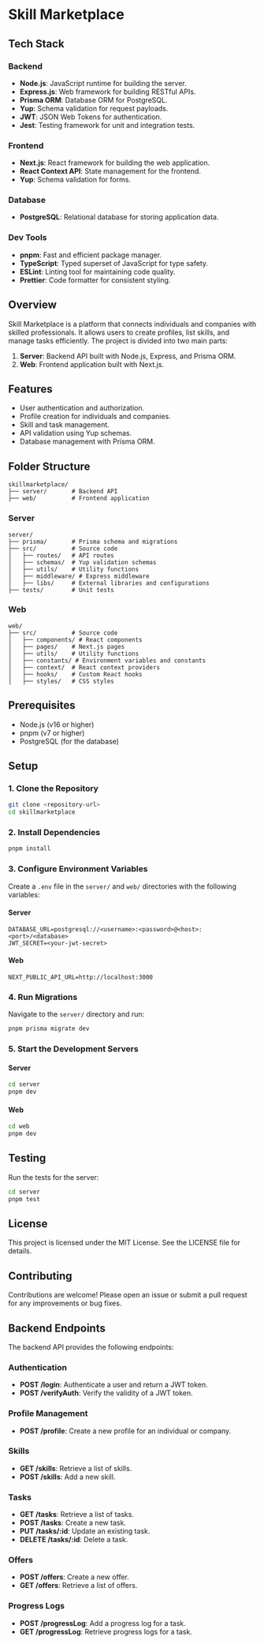 # Skill Marketplace

## Tech Stack

### Backend
- **Node.js**: JavaScript runtime for building the server.
- **Express.js**: Web framework for building RESTful APIs.
- **Prisma ORM**: Database ORM for PostgreSQL.
- **Yup**: Schema validation for request payloads.
- **JWT**: JSON Web Tokens for authentication.
- **Jest**: Testing framework for unit and integration tests.

### Frontend
- **Next.js**: React framework for building the web application.
- **React Context API**: State management for the frontend.
- **Yup**: Schema validation for forms.

### Database
- **PostgreSQL**: Relational database for storing application data.

### Dev Tools
- **pnpm**: Fast and efficient package manager.
- **TypeScript**: Typed superset of JavaScript for type safety.
- **ESLint**: Linting tool for maintaining code quality.
- **Prettier**: Code formatter for consistent styling.

## Overview
Skill Marketplace is a platform that connects individuals and companies with skilled professionals. It allows users to create profiles, list skills, and manage tasks efficiently. The project is divided into two main parts:

1. **Server**: Backend API built with Node.js, Express, and Prisma ORM.
2. **Web**: Frontend application built with Next.js.

## Features
- User authentication and authorization.
- Profile creation for individuals and companies.
- Skill and task management.
- API validation using Yup schemas.
- Database management with Prisma ORM.

## Folder Structure
```
skillmarketplace/
├── server/       # Backend API
├── web/          # Frontend application
```

### Server
```
server/
├── prisma/       # Prisma schema and migrations
├── src/          # Source code
│   ├── routes/   # API routes
│   ├── schemas/  # Yup validation schemas
│   ├── utils/    # Utility functions
│   ├── middleware/ # Express middleware
│   ├── libs/     # External libraries and configurations
├── tests/        # Unit tests
```

### Web
```
web/
├── src/          # Source code
│   ├── components/ # React components
│   ├── pages/    # Next.js pages
│   ├── utils/    # Utility functions
│   ├── constants/ # Environment variables and constants
│   ├── context/  # React context providers
│   ├── hooks/    # Custom React hooks
│   ├── styles/   # CSS styles
```

## Prerequisites
- Node.js (v16 or higher)
- pnpm (v7 or higher)
- PostgreSQL (for the database)

## Setup

### 1. Clone the Repository
```bash
git clone <repository-url>
cd skillmarketplace
```

### 2. Install Dependencies
```bash
pnpm install
```

### 3. Configure Environment Variables
Create a `.env` file in the `server/` and `web/` directories with the following variables:

#### Server
```
DATABASE_URL=postgresql://<username>:<password>@<host>:<port>/<database>
JWT_SECRET=<your-jwt-secret>
```

#### Web
```
NEXT_PUBLIC_API_URL=http://localhost:3000
```

### 4. Run Migrations
Navigate to the `server/` directory and run:
```bash
pnpm prisma migrate dev
```

### 5. Start the Development Servers
#### Server
```bash
cd server
pnpm dev
```

#### Web
```bash
cd web
pnpm dev
```

## Testing
Run the tests for the server:
```bash
cd server
pnpm test
```

## License
This project is licensed under the MIT License. See the LICENSE file for details.

## Contributing
Contributions are welcome! Please open an issue or submit a pull request for any improvements or bug fixes.

## Backend Endpoints

The backend API provides the following endpoints:

### Authentication
- **POST /login**: Authenticate a user and return a JWT token.
- **POST /verifyAuth**: Verify the validity of a JWT token.

### Profile Management
- **POST /profile**: Create a new profile for an individual or company.

### Skills
- **GET /skills**: Retrieve a list of skills.
- **POST /skills**: Add a new skill.

### Tasks
- **GET /tasks**: Retrieve a list of tasks.
- **POST /tasks**: Create a new task.
- **PUT /tasks/:id**: Update an existing task.
- **DELETE /tasks/:id**: Delete a task.

### Offers
- **POST /offers**: Create a new offer.
- **GET /offers**: Retrieve a list of offers.

### Progress Logs
- **POST /progressLog**: Add a progress log for a task.
- **GET /progressLog**: Retrieve progress logs for a task.
